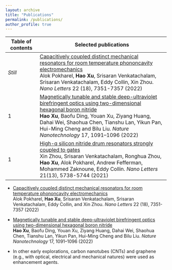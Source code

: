 ```yaml
---
layout: archive
title: "Publications"
permalink: /publications/
author_profile: true
---
```


Table of contents| Selected publications 
--- | --- 
*Still* | [Capacitively coupled distinct mechanical resonators for room temperature phononcavity electromechanics](https://pubs.acs.org/doi/10.1021/acs.nanolett.2c01848)<br/> Alok Pokharel, **Hao Xu**, Srisaran Venkatachalam, Srisaran Venkatachalam, Eddy Collin, Xin Zhou. *Nano Letters* 22 (18), 7351-7357 (2022)
1 | [Magnetically tunable and stable deep-ultraviolet birefringent optics using two-dimensional hexagonal boron nitride](https://www.nature.com/articles/s41565-022-01186-1)<br/> **Hao Xu**, Baofu Ding, Youan Xu, Ziyang Huang, Dahai Wei, Shaohua Chen, Tianshu Lan, Yikun Pan, Hui-Ming Cheng and Bilu Liu. *Nature Nanotechnology* 17, 1091–1096 (2022)
1 | [High-q silicon nitride drum resonators strongly coupled to gates](https://pubs.acs.org/doi/10.1021/acs.nanolett.1c01477) <br/> Xin Zhou, Srisaran Venkatachalam, Ronghua Zhou, **Hao Xu**, Alok Pokharel, Andrew Fefferman, Mohammed Zaknoune, Eddy Collin. *Nano Letters* 21(13), 5738-5744 (2021)

* [Capacitively coupled distinct mechanical resonators for room temperature phononcavity electromechanics](https://pubs.acs.org/doi/10.1021/acs.nanolett.2c01848)\
Alok Pokharel, **Hao Xu**, Srisaran Venkatachalam, Srisaran Venkatachalam, Eddy Collin, and Xin Zhou. *Nano Letters* 22 (18), 7351-7357 (2022)

* [Magnetically tunable and stable deep-ultraviolet birefringent optics using two-dimensional
hexagonal boron nitride](https://www.nature.com/articles/s41565-022-01186-1)<br/> **Hao Xu**, Baofu Ding, Youan Xu, Ziyang Huang, Dahai Wei, Shaohua Chen, Tianshu Lan, Yikun Pan, Hui-Ming Cheng and Bilu Liu. *Nature Nanotechnology* 17, 1091–1096 (2022)

* In other early explorations, carbon nanotubes (CNTs) and graphene (e.g., with optical, electrical and mechanical natures) were used as enhancement agents.


